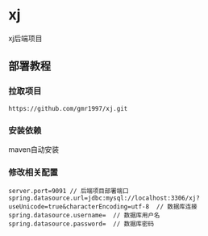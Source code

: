 # xj

xj后端项目

## 部署教程
### 拉取项目
```https://github.com/gmr1997/xj.git```
### 安装依赖
maven自动安装
### 修改相关配置
```properties
server.port=9091 // 后端项目部署端口
spring.datasource.url=jdbc:mysql://localhost:3306/xj?useUnicode=true&characterEncoding=utf-8  // 数据库连接
spring.datasource.username=  // 数据库用户名
spring.datasource.password=  // 数据库密码
```